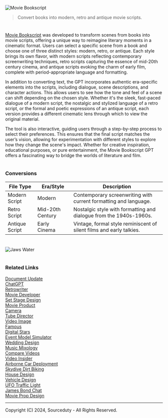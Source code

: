 ![Movie Bookscript](https://github.com/user-attachments/assets/db3040fa-d17d-4c87-9c09-dd8bec03d31e)

> Convert books into modern, retro and antique movie scripts.

#

[Movie Bookscript](https://chatgpt.com/g/g-insugBpcP-movie-bookscript) was developed to transform scenes from books into movie scripts, offering a unique way to reimagine literary moments in a cinematic format. Users can select a specific scene from a book and choose one of three distinct styles: modern, retro, or antique. Each style brings its own flavor, with modern scripts reflecting contemporary screenwriting techniques, retro scripts capturing the essence of mid-20th century cinema, and antique scripts evoking the charm of early film, complete with period-appropriate language and formatting.

In addition to converting text, the GPT incorporates authentic era-specific elements into the scripts, including dialogue, scene descriptions, and character actions. This allows users to see how the tone and feel of a scene can shift depending on the chosen style. Whether it's the sleek, fast-paced dialogue of a modern script, the nostalgic and stylized language of a retro script, or the formal and poetic expressions of an antique script, each version provides a different cinematic lens through which to view the original material.

The tool is also interactive, guiding users through a step-by-step process to select their preferences. This ensures that the final script matches the user’s vision, allowing for experimentation with different styles to explore how they change the scene's impact. Whether for creative inspiration, educational purposes, or pure entertainment, the Movie Bookscript GPT offers a fascinating way to bridge the worlds of literature and film.

#
### Conversions

| **File Type**   | **Era/Style**       | **Description**                                                   |
|-----------------|---------------------|-------------------------------------------------------------------|
| Modern Script   | Modern              | Contemporary screenwriting with current formatting and language.  |
| Retro Script    | Mid-20th Century    | Nostalgic style with formatting and dialogue from the 1940s-1960s.|
| Antique Script  | Early Cinema        | Vintage, formal style reminiscent of silent films and early talkies.|

#
![Jaws Water](https://github.com/user-attachments/assets/ccbfa6cc-c9eb-42bd-9bc2-44d07bbf3075)

#
### Related Links

[Document Update](https://github.com/sourceduty/Document_Update)
<br>
[ChatGPT](https://github.com/sourceduty/ChatGPT)
<br>
[Retrowriter](https://github.com/sourceduty/Retrowriter)
<br>
[Movie Developer](https://github.com/sourceduty/Movie_Developer)
<br>
[Set Stage Design](https://github.com/sourceduty/Set_Stage_Design)
<br>
[Movie Product](https://github.com/sourceduty/Movie_Product)
<br>
[Camera](https://github.com/sourceduty/Camera)
<br>
[Tube Director](https://chat.openai.com/g/g-epAQ2XbfM-tube-director)
<br>
[Video Image](https://chat.openai.com/g/g-LNtncGSSz-video-image)
<br>
[Famous](https://chat.openai.com/g/g-O9LfTkCN7-famous)
<br>
[Digital Stars](https://chat.openai.com/g/g-dRyZ53slj-digital-stars)
<br>
[Event Model Simulator](https://chat.openai.com/g/g-Zr15o3jSa-event-model-simulator)
<br>
[Wedding Design](https://chatgpt.com/g/g-fXhJAisdE-wedding-design)
<br>
[Music Mixology](https://chat.openai.com/g/g-Dx8EfEK8O-music-mixology)
<br>
[Compare Videos](https://github.com/sourceduty/Compare_Videos)
<br>
[Video Insider](https://chatgpt.com/g/g-ZBiedT6Sq-video-insider)
<br>
[Airborne Car Deployment](https://github.com/sourceduty/Airborne_Car_Deployment)
<br>
[Skydive Dirt Biking](https://github.com/sourceduty/Skydive_Dirt_Biking)
<br>
[House Design](https://github.com/sourceduty/House_Design)
<br>
[Vehicle Design](https://github.com/sourceduty/Vehicle_Design)
<br>
[UFO Traffic Light](https://github.com/sourceduty/UFO_Traffic_Light)
<br>
[James Bond Chat](https://github.com/sourceduty/James_Bond_Chat)
<br>
[Movie Prop Design](https://github.com/sourceduty/Movie_Prop_Design)

***
Copyright (C) 2024, Sourceduty - All Rights Reserved.
